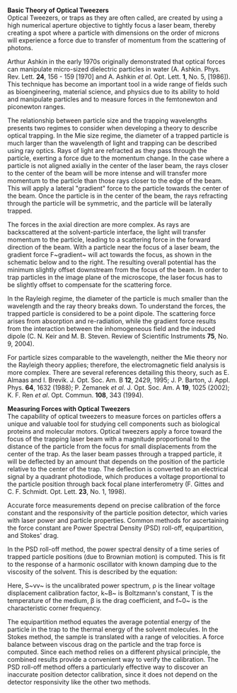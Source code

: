 **Basic Theory of Optical Tweezers**\
Optical Tweezers, or traps as they are often called, are created by using a high numerical aperture objective to tightly focus a laser beam, thereby creating a spot where a particle with dimensions on the order of microns will experience a force due to transfer of momentum from the scattering of photons.

Arthur Ashkin in the early 1970s originally demonstrated that optical forces can manipulate micro-sized dielectric particles in water (A. Ashkin. Phys. Rev. Lett. **24**, 156 - 159 [1970] and A. Ashkin *et al*. Opt. Lett. **1**, No. 5, [1986]). This technique has become an important tool in a wide range of fields such as bioengineering, material science, and physics due to its ability to hold and manipulate particles and to measure forces in the femtonewton and piconewton ranges.

The relationship between particle size and the trapping wavelengths presents two regimes to consider when developing a theory to describe optical trapping. In the Mie size regime, the diameter of a trapped particle is much larger than the wavelength of light and trapping can be described using ray optics. Rays of light are refracted as they pass through the particle, exerting a force due to the momentum change. In the case where a particle is not aligned axially in the center of the laser beam, the rays closer to the center of the beam will be more intense and will transfer more momentum to the particle than those rays closer to the edge of the beam. This will apply a lateral "gradient" force to the particle towards the center of the beam. Once the particle is in the center of the beam, the rays refracting through the particle will be symmetric, and the particle will be laterally trapped.

The forces in the axial direction are more complex. As rays are backscattered at the solvent-particle interface, the light will transfer momentum to the particle, leading to a scattering force in the forward direction of the beam. With a particle near the focus of a laser beam, the gradient force F~gradient~ will act towards the focus, as shown in the schematic below and to the right. The resulting overall potential has the minimum slightly offset downstream from the focus of the beam. In order to trap particles in the image plane of the microscope, the laser focus has to be slightly offset to compensate for the scattering force.

In the Rayleigh regime, the diameter of the particle is much smaller than the wavelength and the ray theory breaks down. To understand the forces, the trapped particle is considered to be a point dipole. The scattering force arises from absorption and re-radiation, while the gradient force results from the interaction between the inhomogeneous field and the induced dipole (C. N. Keir and M. B. Steven. Review of Scientific Instruments **75**, No. 9, 2004).

For particle sizes comparable to the wavelength, neither the Mie theory nor the Rayleigh theory applies; therefore, the electromagnetic field analysis is more complex. There are several references detailing this theory, such as E. Almaas and I. Brevik. J. Opt. Soc. Am. B **12**, 2429, 1995; J. P. Barton, J. Appl. Phys. **64**, 1632 (1988); P. Zemanek *et al*. J. Opt. Soc. Am. A **19**, 1025 (2002); K. F. Ren *et al*. Opt. Commun. **108**, 343 (1994).

**Measuring Forces with Optical Tweezers**\
The capability of optical tweezers to measure forces on particles offers a unique and valuable tool for studying cell components such as biological proteins and molecular motors. Optical tweezers apply a force toward the focus of the trapping laser beam with a magnitude proportional to the distance of the particle from the focus for small displacements from the center of the trap. As the laser beam passes through a trapped particle, it will be deflected by an amount that depends on the position of the particle relative to the center of the trap. The deflection is converted to an electrical signal by a quadrant photodiode, which produces a voltage proportional to the particle position through back focal plane interferometry (F. Gittes and C. F. Schmidt. Opt. Lett. **23**, No. 1, 1998).

Accurate force measurements depend on precise calibration of the force constant and the responsivity of the particle position detector, which varies with laser power and particle properties. Common methods for ascertaining the force constant are Power Spectral Density (PSD) roll-off, equipartition, and Stokes' drag.

In the PSD roll-off method, the power spectral density of a time series of trapped particle positions (due to Brownian motion) is computed. This is fit to the response of a harmonic oscillator with known damping due to the viscosity of the solvent. This is described by the equation:

Here, S~vv~ is the uncalibrated power spectrum, ρ is the linear voltage displacement calibration factor, k~B~ is Boltzmann's constant, T is the temperature of the medium, β is the drag coefficient, and f~0~ is the characteristic corner frequency.

The equipartition method equates the average potential energy of the particle in the trap to the thermal energy of the solvent molecules. In the Stokes method, the sample is translated with a range of velocities. A force balance between viscous drag on the particle and the trap force is computed. Since each method relies on a different physical principle, the combined results provide a convenient way to verify the calibration. The PSD roll-off method offers a particularly effective way to discover an inaccurate position detector calibration, since it does not depend on the detector responsivity like the other two methods.
